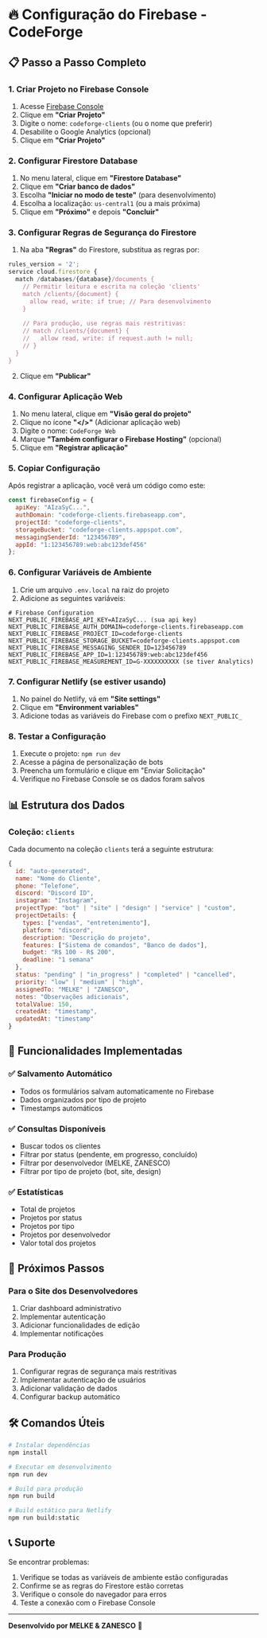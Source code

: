 # 🔥 Configuração do Firebase - CodeForge

## 📋 Passo a Passo Completo

### 1. Criar Projeto no Firebase Console

1. Acesse [Firebase Console](https://console.firebase.google.com/)
2. Clique em **"Criar Projeto"**
3. Digite o nome: `codeforge-clients` (ou o nome que preferir)
4. Desabilite o Google Analytics (opcional)
5. Clique em **"Criar Projeto"**

### 2. Configurar Firestore Database

1. No menu lateral, clique em **"Firestore Database"**
2. Clique em **"Criar banco de dados"**
3. Escolha **"Iniciar no modo de teste"** (para desenvolvimento)
4. Escolha a localização: `us-central1` (ou a mais próxima)
5. Clique em **"Próximo"** e depois **"Concluir"**

### 3. Configurar Regras de Segurança do Firestore

1. Na aba **"Regras"** do Firestore, substitua as regras por:

```javascript
rules_version = '2';
service cloud.firestore {
  match /databases/{database}/documents {
    // Permitir leitura e escrita na coleção 'clients'
    match /clients/{document} {
      allow read, write: if true; // Para desenvolvimento
    }
    
    // Para produção, use regras mais restritivas:
    // match /clients/{document} {
    //   allow read, write: if request.auth != null;
    // }
  }
}
```

2. Clique em **"Publicar"**

### 4. Configurar Aplicação Web

1. No menu lateral, clique em **"Visão geral do projeto"**
2. Clique no ícone **"</>"** (Adicionar aplicação web)
3. Digite o nome: `CodeForge Web`
4. Marque **"Também configurar o Firebase Hosting"** (opcional)
5. Clique em **"Registrar aplicação"**

### 5. Copiar Configuração

Após registrar a aplicação, você verá um código como este:

```javascript
const firebaseConfig = {
  apiKey: "AIzaSyC...",
  authDomain: "codeforge-clients.firebaseapp.com",
  projectId: "codeforge-clients",
  storageBucket: "codeforge-clients.appspot.com",
  messagingSenderId: "123456789",
  appId: "1:123456789:web:abc123def456"
};
```

### 6. Configurar Variáveis de Ambiente

1. Crie um arquivo `.env.local` na raiz do projeto
2. Adicione as seguintes variáveis:

```env
# Firebase Configuration
NEXT_PUBLIC_FIREBASE_API_KEY=AIzaSyC... (sua api key)
NEXT_PUBLIC_FIREBASE_AUTH_DOMAIN=codeforge-clients.firebaseapp.com
NEXT_PUBLIC_FIREBASE_PROJECT_ID=codeforge-clients
NEXT_PUBLIC_FIREBASE_STORAGE_BUCKET=codeforge-clients.appspot.com
NEXT_PUBLIC_FIREBASE_MESSAGING_SENDER_ID=123456789
NEXT_PUBLIC_FIREBASE_APP_ID=1:123456789:web:abc123def456
NEXT_PUBLIC_FIREBASE_MEASUREMENT_ID=G-XXXXXXXXXX (se tiver Analytics)
```

### 7. Configurar Netlify (se estiver usando)

1. No painel do Netlify, vá em **"Site settings"**
2. Clique em **"Environment variables"**
3. Adicione todas as variáveis do Firebase com o prefixo `NEXT_PUBLIC_`

### 8. Testar a Configuração

1. Execute o projeto: `npm run dev`
2. Acesse a página de personalização de bots
3. Preencha um formulário e clique em "Enviar Solicitação"
4. Verifique no Firebase Console se os dados foram salvos

## 📊 Estrutura dos Dados

### Coleção: `clients`

Cada documento na coleção `clients` terá a seguinte estrutura:

```javascript
{
  id: "auto-generated",
  name: "Nome do Cliente",
  phone: "Telefone",
  discord: "Discord ID",
  instagram: "Instagram",
  projectType: "bot" | "site" | "design" | "service" | "custom",
  projectDetails: {
    types: ["vendas", "entretenimento"],
    platform: "discord",
    description: "Descrição do projeto",
    features: ["Sistema de comandos", "Banco de dados"],
    budget: "R$ 100 - R$ 200",
    deadline: "1 semana"
  },
  status: "pending" | "in_progress" | "completed" | "cancelled",
  priority: "low" | "medium" | "high",
  assignedTo: "MELKE" | "ZANESCO",
  notes: "Observações adicionais",
  totalValue: 150,
  createdAt: "timestamp",
  updatedAt: "timestamp"
}
```

## 🔧 Funcionalidades Implementadas

### ✅ Salvamento Automático
- Todos os formulários salvam automaticamente no Firebase
- Dados organizados por tipo de projeto
- Timestamps automáticos

### ✅ Consultas Disponíveis
- Buscar todos os clientes
- Filtrar por status (pendente, em progresso, concluído)
- Filtrar por desenvolvedor (MELKE, ZANESCO)
- Filtrar por tipo de projeto (bot, site, design)

### ✅ Estatísticas
- Total de projetos
- Projetos por status
- Projetos por tipo
- Projetos por desenvolvedor
- Valor total dos projetos

## 🚀 Próximos Passos

### Para o Site dos Desenvolvedores
1. Criar dashboard administrativo
2. Implementar autenticação
3. Adicionar funcionalidades de edição
4. Implementar notificações

### Para Produção
1. Configurar regras de segurança mais restritivas
2. Implementar autenticação de usuários
3. Adicionar validação de dados
4. Configurar backup automático

## 🛠️ Comandos Úteis

```bash
# Instalar dependências
npm install

# Executar em desenvolvimento
npm run dev

# Build para produção
npm run build

# Build estático para Netlify
npm run build:static
```

## 📞 Suporte

Se encontrar problemas:
1. Verifique se todas as variáveis de ambiente estão configuradas
2. Confirme se as regras do Firestore estão corretas
3. Verifique o console do navegador para erros
4. Teste a conexão com o Firebase Console

---

**Desenvolvido por MELKE & ZANESCO** 🚀
